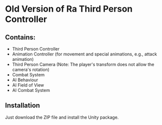 # Old Version of Ra Third Person Controller

## Contains:
- Third Person Controller
- Animation Controller (for movement and special animations, e.g., attack animation)
- Third Person Camera (Note: The player's transform does not allow the camera's rotation)
- Combat System
- AI Behaviour
- AI Field of View
- AI Combat System

## Installation
Just download the ZIP file and install the Unity package.
